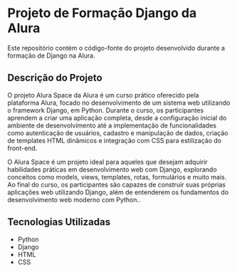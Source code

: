 # Projeto de Formação Django da Alura

Este repositório contém o código-fonte do projeto desenvolvido durante a formação de Django na Alura.

## Descrição do Projeto

O projeto Alura Space da Alura é um curso prático oferecido pela plataforma Alura, focado no desenvolvimento de um sistema web utilizando o framework Django, em Python. Durante o curso, os participantes aprendem a criar uma aplicação completa, desde a configuração inicial do ambiente de desenvolvimento até a implementação de funcionalidades como autenticação de usuários, cadastro e manipulação de dados, criação de templates HTML dinâmicos e integração com CSS para estilização do front-end.

O Alura Space é um projeto ideal para aqueles que desejam adquirir habilidades práticas em desenvolvimento web com Django, explorando conceitos como models, views, templates, rotas, formulários e muito mais. Ao final do curso, os participantes são capazes de construir suas próprias aplicações web utilizando Django, além de entenderem os fundamentos do desenvolvimento web moderno com Python..

## Tecnologias Utilizadas

- Python
- Django
- HTML
- CSS
